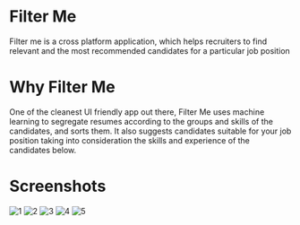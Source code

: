 # Filter Me

Filter me is a cross platform application, which helps recruiters to find relevant and the most recommended candidates for a particular job position

# Why Filter Me

One of the cleanest UI friendly app out there, Filter Me uses machine learning to segregate resumes according to the groups and skills of the candidates, and sorts them.
It also suggests candidates suitable for your job position taking into consideration the skills and experience of the candidates below.

# Screenshots
![1](https://github.com/Techno-Disaster/Who-is-Joe/blob/master/assets/HiShoot_20200202_114301.png)
![2](https://github.com/Techno-Disaster/Who-is-Joe/blob/master/assets/HiShoot_20200202_114311.png)
![3](https://github.com/Techno-Disaster/Who-is-Joe/blob/master/assets/HiShoot_20200202_114319.png)
![4](https://github.com/Techno-Disaster/Who-is-Joe/blob/master/assets/HiShoot_20200202_114328.png)
![5](https://github.com/Techno-Disaster/Who-is-Joe/blob/master/assets/HiShoot_20200202_114336.png)

